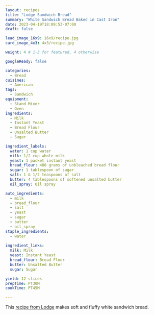 ```yaml
---
layout: recipes
title: "Lodge Sandwich Bread"
summary: "White Sandwich Bread Baked in Cast Iron"
date: 2023-04-19T18:09:53-07:00
draft: false

lead_image_16x9: 16x9/recipe.jpg
card_image_4x3: 4x3/recipe.jpg

weight: 4 # 1-3 for featured, 4 otherwise

googleReady: false

categories:
  - Bread
cuisines:
  - American
tags:
  - Sandwich
equipment:
  - Stand Mixer
  - Oven
ingredients:
  - Milk
  - Instant Yeast
  - Bread Flour
  - Unsalted Butter
  - Sugar

ingredient_labels:
  water: 1 cup water
  milk: 1/2 cup whole milk
  yeast: 1 packet instant yeast
  bread_flour: 480 grams of unbleached bread flour
  sugar: 1 tablespoon of sugar
  salt: 1 & 1/2 teaspoons of salt
  butter: 4 tablespoons of softened unsalted butter
  oil_spray: Oil spray

auto_ingredients:
  - milk
  - bread_flour
  - salt
  - yeast
  - sugar
  - butter
  - oil_spray
staple_ingredients:
  - water
  
ingredient_links:
  milk: Milk
  yeast: Instant Yeast
  bread_flour: Bread Flour
  butter: Unsalted Butter
  sugar: Sugar

yield: 12 slices
prepTime: PT30M
cookTime: PT45M

---
```


This [recipe from Lodge](https://www.lodgecastiron.com/recipe/white-sandwich-bread) makes
soft and fluffy white sandwich bread.
